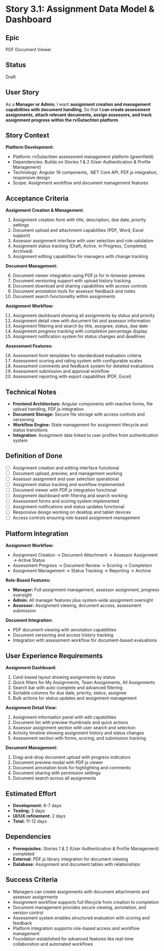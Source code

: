 # Story 3.1: Assignment Data Model & Dashboard

## Epic
PDF Document Viewer

## Status
Draft

## User Story

As a **Manager or Admin**,
I want **assignment creation and management capabilities with document handling**,
So that **I can create assessment assignments, attach relevant documents, assign assessors, and track assignment progress within the rvGutachten platform**.

## Story Context

**Platform Development:**

- Platform: rvGutachten assessment management platform (greenfield)
- Dependencies: Builds on Stories 1 & 2 (User Authentication & Profile Management)
- Technology: Angular 19 components, .NET Core API, PDF.js integration, responsive design
- Scope: Assignment workflow and document management features

## Acceptance Criteria

**Assignment Creation & Management:**

1. Assignment creation form with title, description, due date, priority settings
2. Document upload and attachment capabilities (PDF, Word, Excel support)
3. Assessor assignment interface with user selection and role validation
4. Assignment status tracking (Draft, Active, In Progress, Completed, Archived)
5. Assignment editing capabilities for managers with change tracking

**Document Management:**

6. Document viewer integration using PDF.js for in-browser preview
7. Document versioning support with upload history tracking
8. Document download and sharing capabilities with access controls
9. Document annotation tools for assessor feedback and notes
10. Document search functionality within assignments

**Assignment Workflow:**

11. Assignment dashboard showing all assignments by status and priority
12. Assignment detail view with document list and assessor information
13. Assignment filtering and search by title, assignee, status, due date
14. Assignment progress tracking with completion percentage display
15. Assignment notification system for status changes and deadlines

**Assessment Features:**

16. Assessment form templates for standardized evaluation criteria
17. Assessment scoring and rating system with configurable scales
18. Assessment comments and feedback system for detailed evaluations
19. Assessment submission and approval workflow
20. Assessment reporting with export capabilities (PDF, Excel)

## Technical Notes

- **Frontend Architecture:** Angular components with reactive forms, file upload handling, PDF.js integration
- **Document Storage:** Secure file storage with access controls and versioning
- **Workflow Engine:** State management for assignment lifecycle and status transitions
- **Integration:** Assignment data linked to user profiles from authentication system

## Definition of Done

- [ ] Assignment creation and editing interface functional
- [ ] Document upload, preview, and management working
- [ ] Assessor assignment and user selection operational
- [ ] Assignment status tracking and workflow implemented
- [ ] Document viewer with PDF.js integration functional
- [ ] Assignment dashboard with filtering and search working
- [ ] Assessment forms and scoring system implemented
- [ ] Assignment notifications and status updates functional
- [ ] Responsive design working on desktop and tablet devices
- [ ] Access controls ensuring role-based assignment management

## Platform Integration

**Assignment Workflow:**

- Assignment Creation → Document Attachment → Assessor Assignment → Active Status
- Assessment Progress → Document Review → Scoring → Completion
- Assignment Management → Status Tracking → Reporting → Archive

**Role-Based Features:**

- **Manager:** Full assignment management, assessor assignment, progress oversight
- **Admin:** All manager features plus system-wide assignment oversight
- **Assessor:** Assignment viewing, document access, assessment submission

**Document Integration:**

- PDF document viewing with annotation capabilities
- Document versioning and access history tracking
- Integration with assessment workflow for document-based evaluations

## User Experience Requirements

**Assignment Dashboard:**
1. Card-based layout showing assignments by status
2. Quick filters for My Assignments, Team Assignments, All Assignments
3. Search bar with auto-complete and advanced filtering
4. Sortable columns for due date, priority, status, assignee
5. Bulk actions for status updates and assignment management

**Assignment Detail View:**
1. Assignment information panel with edit capabilities
2. Document list with preview thumbnails and quick actions
3. Assessor assignment section with user search and selection
4. Activity timeline showing assignment history and status changes
5. Assessment section with forms, scoring, and submission tracking

**Document Management:**
1. Drag-and-drop document upload with progress indicators
2. Document preview modal with PDF.js viewer
3. Document annotation tools for highlighting and comments
4. Document sharing with permission settings
5. Document search across all assignments

## Estimated Effort

- **Development:** 6-7 days
- **Testing:** 3 days
- **UI/UX refinement:** 2 days
- **Total:** 11-12 days

## Dependencies

- **Prerequisites:** Stories 1 & 2 (User Authentication & Profile Management) completed
- **External:** PDF.js library integration for document viewing
- **Database:** Assignment and document tables with relationships

## Success Criteria

- Managers can create assignments with document attachments and assessor assignments
- Assignment workflow supports full lifecycle from creation to completion
- Document management provides secure viewing, annotation, and version control
- Assessment system enables structured evaluation with scoring and feedback
- Platform integration supports role-based access and workflow management
- Foundation established for advanced features like real-time collaboration and automated workflows
